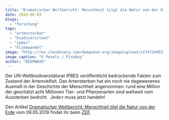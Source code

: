 ```yaml
---
title: "Dramatischer Weltbericht: Menschheit tilgt die Natur von der Erde"
date: 2019-06-03
blogs: 
  - "forschung"
tags: 
  - "artensterben"
  - "biodiversitaet"
  - "ipbes"
  - "klimawandel"
image: "http://res.cloudinary.com/deepwave-org/image/upload/v1747244553/deepwave.org/red-1283776_1920.jpg"
image_caption: "© Pexels / Pixabay"
author: "DEEPWAVE"
---
```


Der UN-Weltbiodiversitätsrat IPBES veröffentlicht bedrückende Fakten zum Zustand der Artenvielfalt. Das Artensterben hat ein noch nie dagewesenes Ausmaß in der Geschichte der Menschheit angenommen: rund eine Million der geschätzt acht Millionen Tier- und Pflanzenarten sind weltweit vom Aussterben bedroht.  Jede:r muss jetzt handeln!

Den Artikel [Dramatischer Weltbericht: Menschheit tilgt die Natur von der Erde](https://www.zdf.de/nachrichten/heute/weltbericht-menschheit-tilgt-die-natur-von-der-erde-100.html) vom 06.05.2019 findet ihr beim [ZDF](https://www.zdf.de/nachrichten).
